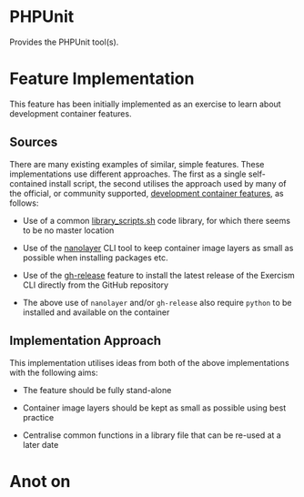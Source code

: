 # PHPUnit

Provides the PHPUnit tool(s).

# Feature Implementation

This feature has been initially implemented as an exercise to learn about development container features.

## Sources

There are many existing examples of similar, simple features. These implementations use different approaches. The first
as a single self-contained install script, the second utilises the approach used by many of the official, or community
supported, [development container features](https://containers.dev/features), as follows:

* Use of a common
[library_scripts.sh](https://github.com/devcontainers-contrib/features/blob/main/src/bin/library_scripts.sh) code
library, for which there seems to be no master location

* Use of the [nanolayer](https://github.com/devcontainers-contrib/nanolayer) CLI tool to keep container image layers as
small as possible when installing packages etc.

* Use of the [gh-release](https://github.com/devcontainers-contrib/features/tree/main/src/gh-release) feature to install
the latest release of the Exercism CLI directly from the GitHub repository

* The above use of `nanolayer` and/or `gh-release` also require `python` to be installed and available on the container

## Implementation Approach

This implementation utilises ideas from both of the above implementations with the following aims:

* The feature should be fully stand-alone

* Container image layers should be kept as small as possible using best practice

* Centralise common functions in a library file that can be re-used at a later date

# Anot on